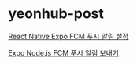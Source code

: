 # yeonhub-post
[React Native Expo FCM 푸시 알림 설정](https://nonmajor-be-developer.tistory.com/entry/React-Native-Expo-FCM-%ED%91%B8%EC%8B%9C-%EC%95%8C%EB%A6%BC-%EC%84%A4%EC%A0%95)

[Expo Node.js FCM 푸시 알림 보내기](https://nonmajor-be-developer.tistory.com/entry/Expo-Nodejs-FCM-%ED%91%B8%EC%8B%9C-%EC%95%8C%EB%A6%BC-%EB%B3%B4%EB%82%B4%EA%B8%B0)
